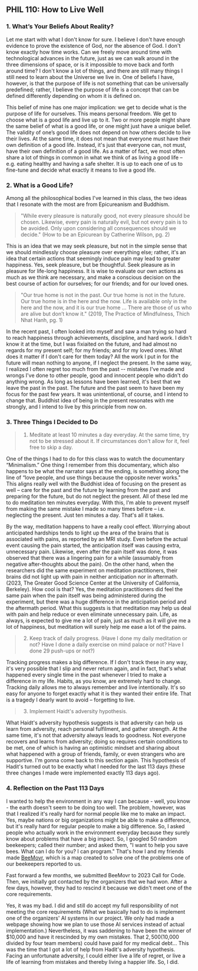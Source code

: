 ## PHIL 110: How to Live Well

### 1. What’s Your Beliefs About Reality?

Let me start with what I don't know for sure.
I believe I don't have enough evidence to prove the existence of God, nor the absence of God.
I don't know exactly how time works.
Can we freely move around time with technological advances in the future, just as we can walk around in the three dimensions of space, or is it impossible to move back and forth around time?
I don't know a lot of things, and there are still many things I still need to learn about the Universe we live in.
One of beliefs I have, however, is that the purpose of life is not something that can be universally predefined; rather, I believe the purpose of life is a concept that can be defined differently depending on whom it is defined on.

This belief of mine has one major implication: we get to decide what is the purpose of life for ourselves.
This means personal freedom.
We get to choose what is a good life and live up to it.
Two or more people might share the same belief of what is a good life, or one might just have a unique belief.
The validity of one’s good life does not depend on how others decide to live their lives.
At the same time, it does not mean that everyone must have their own definition of a good life.
Instead, it's just that everyone can, not must, have their own definition of a good life.
As a matter of fact, we most often share a lot of things in common in what we think of as living a good life – e.g. eating healthy and having a safe shelter.
It is up to each one of us to fine-tune and decide what exactly it means to live a good life.

### 2. What is a Good Life?

Among all the philosophical bodies I've learned in this class, the two ideas that I resonate with the most are from Epicureanism and Buddhism.

> "While every pleasure is naturally good, not every pleasure should be chosen. Likewise, every pain is naturally evil, but not every pain is to be avoided.
Only upon considering all consequences should we decide."
(How to be an Epicurean by Catherine Wilson, pg. 2)

This is an idea that we may seek pleasure, but not in the simple sense that we should mindlessly choose pleasure over everything else; rather, it's an idea that certain actions that seemingly induce pain may lead to greater happiness.
Yes, seek pleasure, but be thoughtful.
Seek pleasure as in pleasure for life-long happiness.
It is wise to evaluate our own actions as much as we think are necessary, and make a conscious decision on the best course of action for ourselves; for our friends; and for our loved ones.

> "Our true home is not in the past.
Our true home is not in the future.
Our true home is in the here and the now.
Life is available only in the here and the now, and it is our true home … There are those of us who are alive but don’t know it."
(2019, The Practice of Mindfulness, Thich Nhat Hanh, pg. 1)

In the recent past, I often looked into myself and saw a man trying so hard to reach happiness through achievements, discipline, and hard work.
I didn't know it at the time, but I was fixiaited on the future, and had almost no regards for my present self; for my friends; and for my loved ones.
What does it matter if I don't care for them today?
All the work I put in for the future will mean nothing to anyone, if I neglect the present.
In the same way, I realized I often regret too much from the past -- mistakes I've made and wrongs I've done to other people, good and innocent people who didn't do anything wrong.
As long as lessons have been learned, it's best that we leave the past in the past.
The future and the past seem to have been my focus for the past few years.
It was unintentional, of course, and I intend to change that.
Buddhist idea of being in the present resonates with me strongly, and I intend to live by this principle from now on.

### 3. Three Things I Decided to Do

> 1. Meditate at least 10 minutes a day everyday. At the same time, try not to be stressed about it. If circumstances don't allow for it, feel free to skip a day.

One of the things I had to do for this class was to watch the documentary “Minimalism.”
One thing I remember from this documentary, which also happens to be what the narrator says at the ending, is something along the line of “love people, and use things because the opposite never works."
This aligns really well with the Buddhist idea of focusing on the present as well – care for the past and the future by learning from the past and preparing for the future, but do not neglect the present.
All of these led me to do meditation ten minutes everyday.
With this, I'm able to prevent myself from making the same mistake I made so many times before – i.e. neglecting the present.
Just ten minutes a day.
That's all it takes.

By the way, meditation happens to have a really cool effect.
Worrying about anticipated hardships tends to light up the area of the brains that is associated with pains, as reported by an MRI study.
Even before the actual event causing the pain started, the anticipation itself was causing extra, unnecessary pain.
Likewise, even after the pain itself was done, it was observed that there was a lingering pain for a while (assumably from negative after-thoughts about the pain).
On the other hand, when the researchers did the same experiment on meditation practitioners, their brains did not light up with pain in neither anticipation nor in aftermath.
(2023, The Greater Good Science Center at the University of California, Berkeley).
How cool is that?
Yes, the meditation practitioners did feel the same pain when the pain itself was being administered during the experiment, but there was a huge difference in the anticipation period and the aftermath period.
What this suggests is that meditation may help us deal with pain and help reduce or even eliminate unnecessary pain.
Life, as always, is expected to give me a lot of pain, just as much as it will give me a lot of happiness, but meditation will surely help me ease a lot of the pains.

> 2. Keep track of daily progress. (Have I done my daily meditation or not? Have I done a daily exercise on mind palace or not? Have I done 29 push-ups or not?)

Tracking progress makes a big difference.
If I don't track these in any way, it's very possible that I slip and never return again, and in fact, that's what happened every single time in the past whenever I tried to make a difference in my life.
Habits, as you know, are extremely hard to change.
Tracking daily allows me to always remember and live intentionally.
It's so easy for anyone to forget exactly what it is they wanted their entire life.
That is a tragedy I dearly want to avoid – forgetting to live.

> 3. Implement Haidt's adversity hypothesis. 

What Haidt's adversity hypothesis suggests is that adversity can help us learn from adversity, reach personal fulfilment, and gather strength.
At the same time, it's not that adversity always leads to goodness.
Not everyone recovers and learns from adversity; doing so requires certain conditions to be met, one of which is having an optimistic mindset and sharing about what happened with a group of friends, family, or even strangers who are supportive.
I'm gonna come back to this section again. This hypothesis of Hadit's turned out to be exactly what I needed for the last 113 days (these three changes I made were implemented exactly 113 days ago).

### 4. Reflection on the Past 113 Days

I wanted to help the environment in any way I can because - well, you know - the earth doesn't seem to be doing too well.
The problem, however, was that I realized it's really hard for normal people like me to make an impact.
Yes, maybe nations or big organizations might be able to make a difference, but it's really hard for regular people to make a big difference.
So, I asked people who actually work in the environment everyday because they surely know about problems that have a big impact.
So, I googled 50 random beekeepers; called their number; and asked them, "I want to help you save bees.
What can I do for you? I can program."
That's how I and my friends made [BeeMovr](https://beemovr.com), which is a map created to solve one of the problems one of our beekeepers reported to us.

Fast forward a few months, we submitted BeeMovr to 2023 Call for Code.
Then, we initially got contacted by the organizers that we had won.
After a few days, however, they had to rescind it because we didn't meet one of the core requirements.

Yes, it was my bad.
I did and still do accept my full responsibility of not meeting the core requirements (What we basically had to do is implement one of the organizers' AI systems in our project. We only had made a webpage showing how we plan to use those AI services instead of actual implementation.)
Nevertheless, it was saddening to have been the winner of $10,000 and have it rescinded by my own mistakes.
That $2,500 ($10,000 divided by four team members) could have paid for my medical debt...
This was the time that I got a lot of help from Hadit's adversity hypothesis.
Facing an unfortunate adversity, I could either live a life of regret, or live a life of learning from mistakes and thereby living a happier life.
So, I did.
